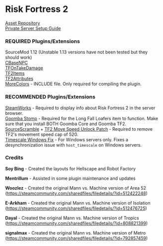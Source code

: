 # Risk Fortress 2

[Asset Repository](https://ln5.sync.com/dl/56aea4400#rctr8jjq-fesnwkmp-yh3dzeef-j6s5daa8)<br>
[Private Server Setup Guide](https://github.com/CookieCat45/Risk-Fortress-2/blob/main/docs/private%20server.md)   

### REQUIRED Plugins/Extensions
SourceMod 1.12 (Unstable 1.13 versions have not been tested but they should work)      
[CBaseNPC](https://github.com/TF2-DMB/CBaseNPC/releases)   
[TFOnTakeDamage](https://github.com/nosoop/SM-TFOnTakeDamage/releases)   
[TF2Items](https://builds.limetech.io/?project=tf2items)   
[TF2Attributes](https://github.com/FlaminSarge/tf2attributes/releases)   
[MoreColors](https://forums.alliedmods.net/showthread.php?t=185016) - INCLUDE file. Only required for compiling the plugin.

### RECOMMENDED Plugins/Extensions
[SteamWorks](https://github.com/KyleSanderson/SteamWorks/releases) - Required to display info about Risk Fortress 2 in the server browser.   
[Goomba Stomp](https://forums.alliedmods.net/showthread.php?t=111893) - Required for the Long Fall Loafers item to function. Make sure that you install BOTH Goomba Core and Goomba TF2.   
[SourceScramble](https://github.com/nosoop/SMExt-SourceScramble/releases) + [TF2 Move Speed Unlock Patch](https://github.com/Mikusch/SourceScramble-Patches) - Required to remove TF2's movement speed cap of 520.   
[Timescale Windows Fix](https://forums.alliedmods.net/showthread.php?t=324264) - For Windows servers only. Fixes a desynchronization issue with `host_timescale` on Windows servers.

### Credits
**Soy Bing** - Created the layouts for Hellscape and Robot Factory

**Mentrillum** - Assisted in some plugin maintenance and updates

**Woozlez** - Created the original Mann vs. Machine version of Area 52 (https://steamcommunity.com/sharedfiles/filedetails/?id=512422248)

**E-Arkham** - Created the original Mann vs. Machine version of Isolation (https://steamcommunity.com/sharedfiles/filedetails/?id=512476725)

**Dayal** - Created the original Mann vs. Machine version of Tropics (https://steamcommunity.com/sharedfiles/filedetails/?id=808821399)

**signalmax** - Created the original Mann vs. Machine version of Metro (https://steamcommunity.com/sharedfiles/filedetails/?id=792857459)
